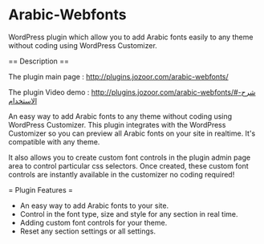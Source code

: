 # Arabic-Webfonts
WordPress plugin which allow you to add Arabic fonts easily to any theme without coding using WordPress Customizer.

== Description ==

The plugin main page : http://plugins.jozoor.com/arabic-webfonts/

The plugin Video demo : http://plugins.jozoor.com/arabic-webfonts/#شرح-الاستخدام

An easy way to add Arabic fonts to any theme without coding using WordPress Customizer. This plugin integrates with the WordPress Customizer so you can preview all Arabic fonts on your site in realtime. It's compatible with any theme. 

It also allows you to create custom font controls in the plugin admin page area to control particular css selectors. Once created, these custom font controls are instantly available in the customizer no coding required!

= Plugin Features =
* An easy way to add Arabic fonts to your site.
* Control in the font type, size and style for any section in real time.
* Adding custom font controls for your theme.
* Reset any section settings or all settings.
